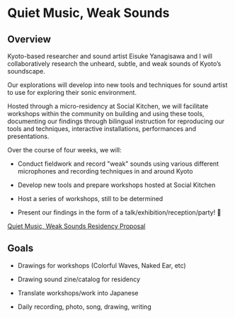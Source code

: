 # Quiet Music, Weak Sounds

## Overview

Kyoto-based researcher and sound artist Eisuke Yanagisawa and I will collaboratively research the unheard, subtle, and weak sounds of Kyoto’s
soundscape. 

Our explorations will develop into new tools and techniques for sound artist to use for exploring their sonic environment. 

Hosted through a micro-residency at Social Kitchen, we will facilitate workshops within the community on building and using these tools, documenting our findings through bilingual instruction for reproducing our tools and techniques, interactive installations, performances and presentations.

Over the course of four weeks, we will:

- Conduct fieldwork and record "weak" sounds using various different microphones and recording techniques in and around Kyoto

- Develop new tools and prepare workshops hosted at Social Kitchen

- Host a series of workshops, still to be determined

- Present our findings in the form of a talk/exhibition/reception/party! :tada:

[Quiet Music, Weak Sounds Residency Proposal](https://docs.google.com/document/d/1286MGqH7eeQcaRNZjvp4SeOwq9juaScrVziQt5N3U64/edit?usp=sharing)

## Goals

- Drawings for workshops (Colorful Waves, Naked Ear, etc)

- Drawing sound zine/catalog for residency

- Translate workshops/work into Japanese

- Daily recording, photo, song, drawing, writing
